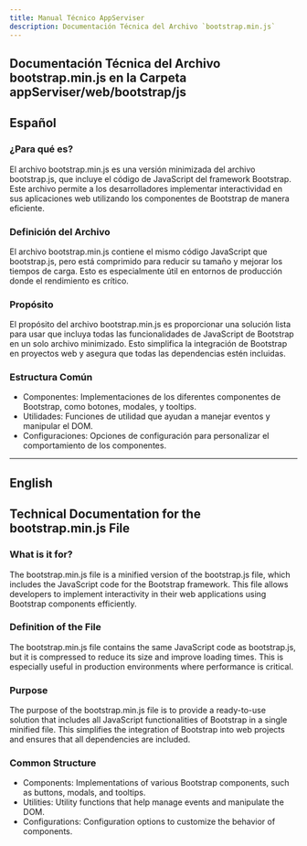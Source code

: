 ```yaml
---
title: Manual Técnico AppServiser
description: Documentación Técnica del Archivo `bootstrap.min.js`
---
```


## Documentación Técnica del Archivo bootstrap.min.js en la Carpeta appServiser/web/bootstrap/js

## Español

### ¿Para qué es?
El archivo bootstrap.min.js es una versión minimizada del archivo bootstrap.js, que incluye el código de JavaScript del framework Bootstrap. Este archivo permite a los desarrolladores implementar interactividad en sus aplicaciones web utilizando los componentes de Bootstrap de manera eficiente.

### Definición del Archivo
El archivo bootstrap.min.js contiene el mismo código JavaScript que bootstrap.js, pero está comprimido para reducir su tamaño y mejorar los tiempos de carga. Esto es especialmente útil en entornos de producción donde el rendimiento es crítico.

### Propósito
El propósito del archivo bootstrap.min.js es proporcionar una solución lista para usar que incluya todas las funcionalidades de JavaScript de Bootstrap en un solo archivo minimizado. Esto simplifica la integración de Bootstrap en proyectos web y asegura que todas las dependencias estén incluidas.

### Estructura Común
- Componentes: Implementaciones de los diferentes componentes de Bootstrap, como botones, modales, y tooltips.
- Utilidades: Funciones de utilidad que ayudan a manejar eventos y manipular el DOM.
- Configuraciones: Opciones de configuración para personalizar el comportamiento de los componentes.

---

## English

## Technical Documentation for the bootstrap.min.js File

### What is it for?
The bootstrap.min.js file is a minified version of the bootstrap.js file, which includes the JavaScript code for the Bootstrap framework. This file allows developers to implement interactivity in their web applications using Bootstrap components efficiently.

### Definition of the File
The bootstrap.min.js file contains the same JavaScript code as bootstrap.js, but it is compressed to reduce its size and improve loading times. This is especially useful in production environments where performance is critical.

### Purpose
The purpose of the bootstrap.min.js file is to provide a ready-to-use solution that includes all JavaScript functionalities of Bootstrap in a single minified file. This simplifies the integration of Bootstrap into web projects and ensures that all dependencies are included.

### Common Structure
- Components: Implementations of various Bootstrap components, such as buttons, modals, and tooltips.
- Utilities: Utility functions that help manage events and manipulate the DOM.
- Configurations: Configuration options to customize the behavior of components.

